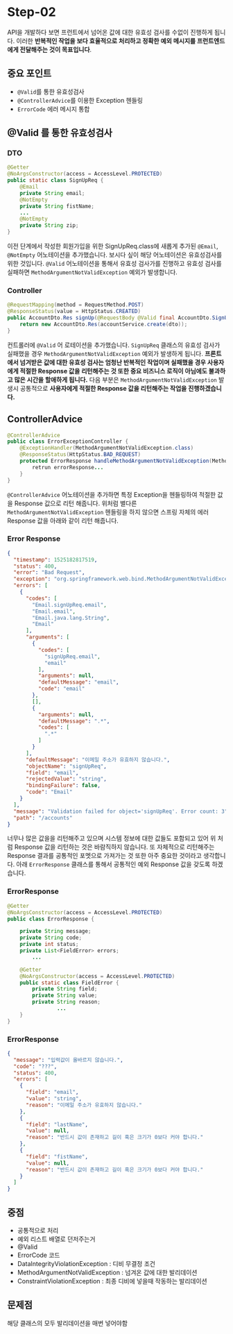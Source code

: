 # Step-02

API을 개발하다 보면 프런트에서 넘어온 값에 대한 유효성 검사를 수없이 진행하게 됩니다. 이러한 **반복적인 작업을 보다 효율적으로 처리하고 정확한 예외 메시지를 프런트엔드에게 전달해주는 것이 목표입니다**.


## 중요 포인트

* `@Valid`를 통한 유효성검사
* `@ControllerAdvice`를 이용한 Exception 헨들링
* `ErrorCode` 에러 메시지 통합



## @Valid 를 통한 유효성검사

### DTO
```java
@Getter
@NoArgsConstructor(access = AccessLevel.PROTECTED)
public static class SignUpReq {
	@Email
	private String email;
	@NotEmpty
	private String fistName;
	...
	@NotEmpty
	private String zip;
}
```
이전 단계에서 작성한 회원가입을 위한 SignUpReq.class에 새롭게 추가된 `@Email`, `@NotEmpty` 어노테이션을 추가했습니다. 보시다 싶이 해당 어노테이션은 유효성검사를 위한 것입니다. `@Valid` 어노테이션을 통해서 유효성 검사가를 진행하고 유효성 검사를 실패하면 `MethodArgumentNotValidException` 예외가 발생합니다.

### Controller
```java
@RequestMapping(method = RequestMethod.POST)
@ResponseStatus(value = HttpStatus.CREATED)
public AccountDto.Res signUp(@RequestBody @Valid final AccountDto.SignUpReq dto) {
    return new AccountDto.Res(accountService.create(dto));
}
```
컨트롤러에 `@Valid` 어 로테이션을 추가했습니다. `SignUpReq` 클래스의 유효성 검사가 실패했을 경우 `MethodArgumentNotValidException` 예외가 발생하게 됩니다. **프론트에서 넘겨받은 값에 대한 유효성 검사는 엄청난 반복적인 작업이며 실패했을 경우 사용자에게 적절한 Response 값을 리턴해주는 것 또한 중요 비즈니스 로직이 아님에도 불과하고 많은 시간을 할애하게 됩니다.** 다음 부분은 `MethodArgumentNotValidException` 발생시 공통적으로 **사용자에게 적절한 Response 값을 리턴해주는 작업을 진행하겠습니다.**


## ControllerAdvice

```Java
@ControllerAdvice
public class ErrorExceptionController {
	@ExceptionHandler(MethodArgumentNotValidException.class)
	@ResponseStatus(HttpStatus.BAD_REQUEST)
	protected ErrorResponse handleMethodArgumentNotValidException(MethodArgumentNotValidException e) {
	    retrun errorResponse...
	}
}
```
`@ControllerAdvice` 어노테이션을 추가하면 특정 Exception을 헨들링하여 적절한 값을 Response 값으로 리턴 해줍니다. 위처럼 별다른 `MethodArgumentNotValidException` 헨들링을 하지 않으면 스프링 자체의 에러 Response 값을 아래와 같이 리턴 해줍니다.

### Error Response
```json
{
  "timestamp": 1525182817519,
  "status": 400,
  "error": "Bad Request",
  "exception": "org.springframework.web.bind.MethodArgumentNotValidException",
  "errors": [
    {
      "codes": [
        "Email.signUpReq.email",
        "Email.email",
        "Email.java.lang.String",
        "Email"
      ],
      "arguments": [
        {
          "codes": [
            "signUpReq.email",
            "email"
          ],
          "arguments": null,
          "defaultMessage": "email",
          "code": "email"
        },
        [],
        {
          "arguments": null,
          "defaultMessage": ".*",
          "codes": [
            ".*"
          ]
        }
      ],
      "defaultMessage": "이메일 주소가 유효하지 않습니다.",
      "objectName": "signUpReq",
      "field": "email",
      "rejectedValue": "string",
      "bindingFailure": false,
      "code": "Email"
    }
  ],
  "message": "Validation failed for object='signUpReq'. Error count: 3",
  "path": "/accounts"
}
```
너무나 많은 값을을 리턴해주고 있으며 시스템 정보에 대한 값들도 포함되고 있어 위 처럼 Response 값을 리턴하는 것은 바람직하지 않습니다. 또 자체적으로 리턴해주는 Response 결과를 공통적인 포멧으로 가져가는 것 또한 아주 중요한 것이라고 생각합니다. 아래 `ErrorResponse` 클래스를 통해서 공통적인 예외 Response 값을 갖도록 하겠습니다.

### ErrorResponse
```Java
@Getter
@NoArgsConstructor(access = AccessLevel.PROTECTED)
public class ErrorResponse {

    private String message;
    private String code;
    private int status;
    private List<FieldError> errors;
		...

    @Getter
    @NoArgsConstructor(access = AccessLevel.PROTECTED)
    public static class FieldError {
        private String field;
        private String value;
        private String reason;
				...
    }
}
```

### ErrorResponse
```json
{
  "message": "입력값이 올바르지 않습니다.",
  "code": "???",
  "status": 400,
  "errors": [
    {
      "field": "email",
      "value": "string",
      "reason": "이메일 주소가 유효하지 않습니다."
    },
    {
      "field": "lastName",
      "value": null,
      "reason": "반드시 값이 존재하고 길이 혹은 크기가 0보다 커야 합니다."
    },
    {
      "field": "fistName",
      "value": null,
      "reason": "반드시 값이 존재하고 길이 혹은 크기가 0보다 커야 합니다."
    }
  ]
}
```






## 중점

* 공통적으로 처리
* 예외 리스트 배열로 던저주는거
* @Valid
* ErrorCode 코드
* DataIntegrityViolationException : 디비 무결정 조건
* MethodArgumentNotValidException : 넘겨온 값에 대한 발리데이션
* ConstraintViolationException : 최종 디비에 넣을때 작동하는 발리데이션


## 문제점

해당 클래스의 모두 발리데이션을 매번 넣어야함
